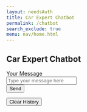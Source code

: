 ```yaml
---
layout: needsAuth
title: Car Expert Chatbot
permalink: /chatbot
search_exclude: true
menu: nav/home.html
---
```


<div class="flex min-h-full flex-col justify-center px-6 py-12 lg:px-8">
  <div class="sm:mx-auto sm:w-full sm:max-w-sm">
    <h2 class="mt-10 text-center text-2xl/9 font-bold tracking-tight text-gray-900">Car Expert Chatbot</h2>
  </div>

  <div class="mt-10 sm:mx-auto sm:w-full sm:max-w-sm">
    <div id="chat-container" class="border rounded-md px-3 py-3 overflow-y-auto h-80 bg-gray-100"></div>
    <form class="space-y-4 mt-4" id="chat-form">
      <div>
        <label for="user-input" class="block text-sm/6 font-medium text-gray-900">Your Message</label>
        <div class="mt-2">
          <input type="text" id="user-input" placeholder="Type your message here" required class="block w-full rounded-md bg-white px-3 py-1.5 text-base text-gray-900 outline outline-1 -outline-offset-1 outline-gray-300 placeholder:text-gray-400 focus:outline focus:outline-2 focus:-outline-offset-2 focus:outline-rose-600 sm:text-sm/6">
        </div>
      </div>
      <div>
        <button type="submit" class="flex w-full justify-center rounded-md bg-rose-600 px-3 py-1.5 text-sm/6 font-semibold text-white shadow-sm hover:bg-rose-500 focus-visible:outline focus-visible:outline-2 focus-visible:outline-offset-2 focus-visible:outline-rose-600">Send</button>
      </div>
    </form>
    <!-- Clear History Button -->
    <div class="mt-4">
      <button id="clear-history" class="flex w-full justify-center rounded-md bg-gray-300 px-3 py-1.5 text-sm/6 font-semibold text-gray-900 shadow-sm hover:bg-gray-200 focus-visible:outline focus-visible:outline-2 focus-visible:outline-offset-2 focus-visible:outline-gray-400">
        Clear History
      </button>
    </div>
  </div>
</div>

<script type="module">
  import { pythonURI, fetchOptions } from '{{site.baseurl}}/assets/js/api/config.js';

  // Load chat history from localStorage
  function loadChatHistory() {
    const chatContainer = document.getElementById("chat-container");
    const chatHistory = JSON.parse(localStorage.getItem("chatHistory")) || [];

    // Render messages from localStorage
    chatHistory.forEach((message) => {
      const messageDiv = document.createElement("div");
      messageDiv.className = message.isBot
        ? "bg-gray-200 text-gray-900 px-4 py-2 rounded-lg my-2"
        : "bg-blue-100 text-gray-900 px-4 py-2 rounded-lg my-2";
      messageDiv.textContent = message.text;
      chatContainer.appendChild(messageDiv);
    });

    // Scroll to the latest message
    chatContainer.scrollTop = chatContainer.scrollHeight;
  }

  // Save chat history to localStorage
  function saveChatHistory(userInput, botResponse) {
    const chatHistory = JSON.parse(localStorage.getItem("chatHistory")) || [];

    // Save user and bot messages to localStorage
    chatHistory.push({ text: userInput, isBot: false });
    chatHistory.push({ text: botResponse, isBot: true });

    // Update localStorage with new chat history
    localStorage.setItem("chatHistory", JSON.stringify(chatHistory));
  }

  async function handleChat(event) {
    event.preventDefault(); // Prevent form submission

    const userInputField = document.getElementById("user-input");
    const userInput = userInputField.value.trim();

    if (!userInput) return false;

    const chatContainer = document.getElementById("chat-container");

    // Add user message to chat
    const userMessageDiv = document.createElement("div");
    userMessageDiv.className = "bg-blue-100 text-gray-900 px-4 py-2 rounded-lg my-2";
    userMessageDiv.textContent = userInput;
    chatContainer.appendChild(userMessageDiv);

    userInputField.value = ""; // Clear the input field

    try {
      const response = await fetch(`${pythonURI}/api/chatbot`, {
        method: "POST",
        cache: "default",
        mode: "cors",
        credentials: "include",
        body: JSON.stringify({
          user_input: userInput
        }),
        headers: {
          'Content-Type': 'application/json',
          'X-Origin': 'client'
        },
      });

      if (!response.ok) {
        throw new Error(`Server returned status: ${response.status}`);
      }

      const data = await response.json();

      // Add chatbot response to chat
      const botMessageDiv = document.createElement("div");
      botMessageDiv.className = "bg-gray-200 text-gray-900 px-4 py-2 rounded-lg my-2";
      botMessageDiv.textContent = data.model_response || "No response received.";
      chatContainer.appendChild(botMessageDiv);

      // Save messages to localStorage
      saveChatHistory(userInput, data.model_response || "No response received.");

    } catch (error) {
      console.error("Error");

      // Display an error message
      const errorMessageDiv = document.createElement("div");
      errorMessageDiv.className = "bg-red-200 text-red-900 px-4 py-2 rounded-lg my-2";
      errorMessageDiv.textContent = "Error: Unable to process your message.";
      chatContainer.appendChild(errorMessageDiv);
    }

    // Scroll to the latest message
    chatContainer.scrollTop = chatContainer.scrollHeight;

    return false;
  }

  // Clear chat history from UI and localStorage
  function clearChatHistory() {
    const chatContainer = document.getElementById("chat-container");
    chatContainer.innerHTML = ''; // Clear chat container
    localStorage.removeItem("chatHistory"); // Remove chat history from localStorage
  }

  // Load chat history on page load
  document.addEventListener("DOMContentLoaded", loadChatHistory);

  // Attach event listener to the form
  document.getElementById("chat-form").addEventListener("submit", handleChat);

  // Attach event listener to the clear history button
  document.getElementById("clear-history").addEventListener("click", clearChatHistory);
</script>
